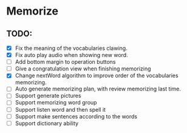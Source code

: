 # Memorize

## TODO:
* [x] Fix the meaning of the vocabularies clawing.
* [x] Fix auto play audio when showing new word.
* [ ] Add bottom margin to operation buttons
* [ ] Give a congratulation view when finishing memorizing
* [x] Change nextWord algorithm to improve order of the vocabularies memorizing.
* [ ] Auto generate memorizing plan, with review memorizing last time.
* [ ] Support generate pictures
* [ ] Support memorizing word group
* [ ] Support listen word and then spell it
* [ ] Support make sentences according to the words
* [ ] Support dictionary ability